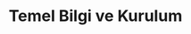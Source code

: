 ---
title: "Temel Bilgi ve Kurulum"
description: "Her şeyin başlangıcı. 3D yazıcı terminolojisi, ilk kurulum adımları ve güvenli bir çalışma ortamı oluşturma hakkında temel bilgiler."
cover: "cat-bg-default.png" # <<< BU SATIRI EKLE!
---